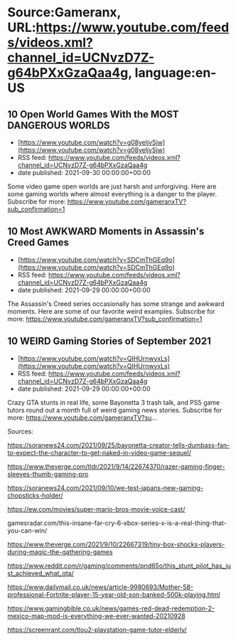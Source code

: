 # Source:Gameranx, URL:https://www.youtube.com/feeds/videos.xml?channel_id=UCNvzD7Z-g64bPXxGzaQaa4g, language:en-US

## 10 Open World Games With the MOST DANGEROUS WORLDS
 - [https://www.youtube.com/watch?v=g08yeljvSjw](https://www.youtube.com/watch?v=g08yeljvSjw)
 - RSS feed: https://www.youtube.com/feeds/videos.xml?channel_id=UCNvzD7Z-g64bPXxGzaQaa4g
 - date published: 2021-09-30 00:00:00+00:00

Some video game open worlds are just harsh and unforgiving. Here are some gaming worlds where  almost everything is a danger to the player.
Subscribe for more: https://www.youtube.com/gameranxTV?sub_confirmation=1

## 10 Most AWKWARD Moments in Assassin's Creed Games
 - [https://www.youtube.com/watch?v=SDCmThGEq9o](https://www.youtube.com/watch?v=SDCmThGEq9o)
 - RSS feed: https://www.youtube.com/feeds/videos.xml?channel_id=UCNvzD7Z-g64bPXxGzaQaa4g
 - date published: 2021-09-29 00:00:00+00:00

The Assassin's Creed series occasionally has some strange and awkward moments. Here are some of our favorite weird examples.
Subscribe for more: https://www.youtube.com/gameranxTV?sub_confirmation=1

## 10 WEIRD Gaming Stories of September 2021
 - [https://www.youtube.com/watch?v=QIHUrnwyxLs](https://www.youtube.com/watch?v=QIHUrnwyxLs)
 - RSS feed: https://www.youtube.com/feeds/videos.xml?channel_id=UCNvzD7Z-g64bPXxGzaQaa4g
 - date published: 2021-09-29 00:00:00+00:00

Crazy GTA stunts in real life, some Bayonetta 3 trash talk, and PS5 game tutors round out a month full of weird gaming news stories.
Subscribe for more: https://www.youtube.com/gameranxTV?su...


Sources:

https://soranews24.com/2021/09/25/bayonetta-creator-tells-dumbass-fan-to-expect-the-character-to-get-naked-in-video-game-sequel/

https://www.theverge.com/tldr/2021/9/14/22674370/razer-gaming-finger-sleeves-thumb-gaming-pro


https://soranews24.com/2021/09/10/we-test-japans-new-gaming-chopsticks-holder/

https://ew.com/movies/super-mario-bros-movie-voice-cast/

gamesradar.com/this-insane-far-cry-6-xbox-series-x-is-a-real-thing-that-you-can-win/

https://www.theverge.com/2021/9/10/22667319/tiny-box-shocks-players-during-magic-the-gathering-games

https://www.reddit.com/r/gaming/comments/pnd65o/this_stunt_pilot_has_just_achieved_what_gta/

https://www.dailymail.co.uk/news/article-9980693/Mother-58-professional-Fortnite-player-15-year-old-son-banked-500k-playing.html

https://www.gamingbible.co.uk/news/games-red-dead-redemption-2-mexico-map-mod-is-everything-we-ever-wanted-20210928

https://screenrant.com/tlou2-playstation-game-tutor-elderly/

